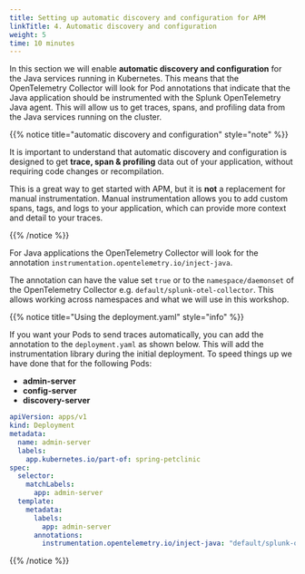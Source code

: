 ```yaml
---
title: Setting up automatic discovery and configuration for APM
linkTitle: 4. Automatic discovery and configuration
weight: 5
time: 10 minutes
---
```


In this section we will enable **automatic discovery and configuration** for the Java services running in Kubernetes. This means that the OpenTelemetry Collector will look for Pod annotations that indicate that the Java application should be instrumented with the Splunk OpenTelemetry Java agent. This will allow us to get traces, spans, and profiling data from the Java services running on the cluster.

{{% notice title="automatic discovery and configuration" style="note" %}}

It is important to understand that automatic discovery and configuration is designed to get **trace, span & profiling** data out of your application, without requiring code changes or recompilation.

This is a great way to get started with APM, but it is **not** a replacement for manual instrumentation. Manual instrumentation allows you to add custom spans, tags, and logs to your application, which can provide more context and detail to your traces.

{{% /notice %}}

For Java applications the OpenTelemetry Collector will look for the annotation `instrumentation.opentelemetry.io/inject-java`.

The annotation can have the value set `true` or to the `namespace/daemonset` of the OpenTelemetry Collector e.g. `default/splunk-otel-collector`. This allows working across namespaces and what we will use in this workshop.

{{% notice title="Using the deployment.yaml" style="info" %}}

If you want your Pods to send traces automatically, you can add the annotation to the `deployment.yaml` as shown below. This will add the instrumentation library during the initial deployment. To speed things up we have done that for the following Pods:

- **admin-server**
- **config-server**
- **discovery-server**

``` yaml
apiVersion: apps/v1
kind: Deployment
metadata:
  name: admin-server
  labels: 
    app.kubernetes.io/part-of: spring-petclinic
spec:
  selector:
    matchLabels:
      app: admin-server
  template:
    metadata:
      labels:
        app: admin-server
      annotations:
        instrumentation.opentelemetry.io/inject-java: "default/splunk-otel-collector"
```

{{% /notice %}}

